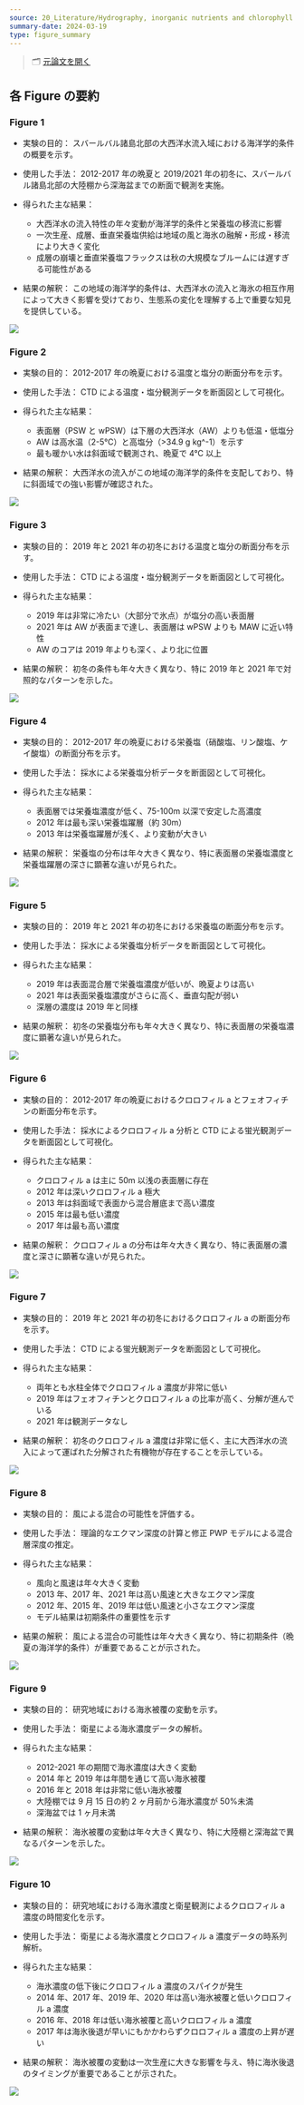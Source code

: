 ```yaml
---
source: 20_Literature/Hydrography, inorganic nutrients and chlorophyll a linked to sea ice cover in the Atlantic Water inflow region north of Svalbard.md
summary-date: 2024-03-19
type: figure_summary
---
```


> 🗂 [元論文を開く](../papers/Hydrography%2C%20inorganic%20nutrients%20and%20chlorophyll%20a%20linked%20to%20sea%20ice%20cover%20in%20the%20Atlantic%20Water%20inflow%20region%20north%20of%20Svalbard.md)

## 各 Figure の要約

### Figure 1

- 実験の目的：
  スバールバル諸島北部の大西洋水流入域における海洋学的条件の概要を示す。

- 使用した手法：
  2012-2017 年の晩夏と 2019/2021 年の初冬に、スバールバル諸島北部の大陸棚から深海盆までの断面で観測を実施。

- 得られた主な結果：

  - 大西洋水の流入特性の年々変動が海洋学的条件と栄養塩の移流に影響
  - 一次生産、成層、垂直栄養塩供給は地域の風と海氷の融解・形成・移流により大きく変化
  - 成層の崩壊と垂直栄養塩フラックスは秋の大規模なブルームには遅すぎる可能性がある

- 結果の解釈：
  この地域の海洋学的条件は、大西洋水の流入と海氷の相互作用によって大きく影響を受けており、生態系の変化を理解する上で重要な知見を提供している。

![](https://ars.els-cdn.com/content/image/1-s2.0-S0079661123002057-gr1.jpg)

### Figure 2

- 実験の目的：
  2012-2017 年の晩夏における温度と塩分の断面分布を示す。

- 使用した手法：
  CTD による温度・塩分観測データを断面図として可視化。

- 得られた主な結果：

  - 表面層（PSW と wPSW）は下層の大西洋水（AW）よりも低温・低塩分
  - AW は高水温（2-5°C）と高塩分（>34.9 g kg^-1）を示す
  - 最も暖かい水は斜面域で観測され、晩夏で 4°C 以上

- 結果の解釈：
  大西洋水の流入がこの地域の海洋学的条件を支配しており、特に斜面域での強い影響が確認された。

![](https://ars.els-cdn.com/content/image/1-s2.0-S0079661123002057-gr2.jpg)

### Figure 3

- 実験の目的：
  2019 年と 2021 年の初冬における温度と塩分の断面分布を示す。

- 使用した手法：
  CTD による温度・塩分観測データを断面図として可視化。

- 得られた主な結果：

  - 2019 年は非常に冷たい（大部分で氷点）が塩分の高い表面層
  - 2021 年は AW が表面まで達し、表面層は wPSW よりも MAW に近い特性
  - AW のコアは 2019 年よりも深く、より北に位置

- 結果の解釈：
  初冬の条件も年々大きく異なり、特に 2019 年と 2021 年で対照的なパターンを示した。

![](https://ars.els-cdn.com/content/image/1-s2.0-S0079661123002057-gr3.jpg)

### Figure 4

- 実験の目的：
  2012-2017 年の晩夏における栄養塩（硝酸塩、リン酸塩、ケイ酸塩）の断面分布を示す。

- 使用した手法：
  採水による栄養塩分析データを断面図として可視化。

- 得られた主な結果：

  - 表面層では栄養塩濃度が低く、75-100m 以深で安定した高濃度
  - 2012 年は最も深い栄養塩躍層（約 30m）
  - 2013 年は栄養塩躍層が浅く、より変動が大きい

- 結果の解釈：
  栄養塩の分布は年々大きく異なり、特に表面層の栄養塩濃度と栄養塩躍層の深さに顕著な違いが見られた。

![](https://ars.els-cdn.com/content/image/1-s2.0-S0079661123002057-gr4.jpg)

### Figure 5

- 実験の目的：
  2019 年と 2021 年の初冬における栄養塩の断面分布を示す。

- 使用した手法：
  採水による栄養塩分析データを断面図として可視化。

- 得られた主な結果：

  - 2019 年は表面混合層で栄養塩濃度が低いが、晩夏よりは高い
  - 2021 年は表面栄養塩濃度がさらに高く、垂直勾配が弱い
  - 深層の濃度は 2019 年と同様

- 結果の解釈：
  初冬の栄養塩分布も年々大きく異なり、特に表面層の栄養塩濃度に顕著な違いが見られた。

![](https://ars.els-cdn.com/content/image/1-s2.0-S0079661123002057-gr5.jpg)

### Figure 6

- 実験の目的：
  2012-2017 年の晩夏におけるクロロフィル a とフェオフィチンの断面分布を示す。

- 使用した手法：
  採水によるクロロフィル a 分析と CTD による蛍光観測データを断面図として可視化。

- 得られた主な結果：

  - クロロフィル a は主に 50m 以浅の表面層に存在
  - 2012 年は深いクロロフィル a 極大
  - 2013 年は斜面域で表面から混合層底まで高い濃度
  - 2015 年は最も低い濃度
  - 2017 年は最も高い濃度

- 結果の解釈：
  クロロフィル a の分布は年々大きく異なり、特に表面層の濃度と深さに顕著な違いが見られた。

![](https://ars.els-cdn.com/content/image/1-s2.0-S0079661123002057-gr6.jpg)

### Figure 7

- 実験の目的：
  2019 年と 2021 年の初冬におけるクロロフィル a の断面分布を示す。

- 使用した手法：
  CTD による蛍光観測データを断面図として可視化。

- 得られた主な結果：

  - 両年とも水柱全体でクロロフィル a 濃度が非常に低い
  - 2019 年はフェオフィチンとクロロフィル a の比率が高く、分解が進んでいる
  - 2021 年は観測データなし

- 結果の解釈：
  初冬のクロロフィル a 濃度は非常に低く、主に大西洋水の流入によって運ばれた分解された有機物が存在することを示している。

![](https://ars.els-cdn.com/content/image/1-s2.0-S0079661123002057-gr7.jpg)

### Figure 8

- 実験の目的：
  風による混合の可能性を評価する。

- 使用した手法：
  理論的なエクマン深度の計算と修正 PWP モデルによる混合層深度の推定。

- 得られた主な結果：

  - 風向と風速は年々大きく変動
  - 2013 年、2017 年、2021 年は高い風速と大きなエクマン深度
  - 2012 年、2015 年、2019 年は低い風速と小さなエクマン深度
  - モデル結果は初期条件の重要性を示す

- 結果の解釈：
  風による混合の可能性は年々大きく異なり、特に初期条件（晩夏の海洋学的条件）が重要であることが示された。

![](https://ars.els-cdn.com/content/image/1-s2.0-S0079661123002057-gr8.jpg)

### Figure 9

- 実験の目的：
  研究地域における海氷被覆の変動を示す。

- 使用した手法：
  衛星による海氷濃度データの解析。

- 得られた主な結果：

  - 2012-2021 年の期間で海氷濃度は大きく変動
  - 2014 年と 2019 年は年間を通じて高い海氷被覆
  - 2016 年と 2018 年は非常に低い海氷被覆
  - 大陸棚では 9 月 15 日の約 2 ヶ月前から海氷濃度が 50%未満
  - 深海盆では 1 ヶ月未満

- 結果の解釈：
  海氷被覆の変動は年々大きく異なり、特に大陸棚と深海盆で異なるパターンを示した。

![](https://ars.els-cdn.com/content/image/1-s2.0-S0079661123002057-gr9.jpg)

### Figure 10

- 実験の目的：
  研究地域における海氷濃度と衛星観測によるクロロフィル a 濃度の時間変化を示す。

- 使用した手法：
  衛星による海氷濃度とクロロフィル a 濃度データの時系列解析。

- 得られた主な結果：

  - 海氷濃度の低下後にクロロフィル a 濃度のスパイクが発生
  - 2014 年、2017 年、2019 年、2020 年は高い海氷被覆と低いクロロフィル a 濃度
  - 2016 年、2018 年は低い海氷被覆と高いクロロフィル a 濃度
  - 2017 年は海氷後退が早いにもかかわらずクロロフィル a 濃度の上昇が遅い

- 結果の解釈：
  海氷被覆の変動は一次生産に大きな影響を与え、特に海氷後退のタイミングが重要であることが示された。

![](https://ars.els-cdn.com/content/image/1-s2.0-S0079661123002057-gr10.jpg)
